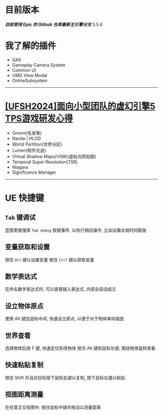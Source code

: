 # 目前版本

***目前使用 Epic 的 Github 仓库最新主引擎分支***
5.5.4

# 我了解的插件

- GAS
- Gameplay Camera System
- Common UI
- UMG View Modal
- OnlineSubsystem

---

# [[UFSH2024]面向小型团队的虚幻引擎5 TPS游戏研发心得](https://www.bilibili.com/video/BV1qY2LYbEpd?spm_id_from=333.1245.0.0)

- Groom(毛发等)
- Nanite | HLOD
- World Partition(世界分区)
- Lumen(软件光追)
- Virtual Shadow Maps(VSM)(虚拟光照贴图)
- Temporal Super Resolution(TSR)
- Niagara
- Significance Manager

****

# UE 快捷键

## `Tab` 键调试

蓝图里面搜索 `Tab debug` 按键事件, 以执行相应操作, 比如设置全局时间膨胀

## 变量获取和设置

按住 `Alt` 键以设置变量
按住 `Ctrl` 键以获取变量

## 数学表达式

在命名数学表达式时, 可以直接输入表达式, 内部会自动成立

## 设立物体原点

使用 Alt 键加鼠标中间, 快速设立原点, 以便于对于物体单向缩放

## 世界查看

选择物体后按 F 键, 快速定位到改物体
按住 Alt 键和鼠标左键, 围绕物体旋转查看

## 快速粘贴复制

按住 Shift 并且对目标按下鼠标右键以复制, 按下鼠标左键以粘贴

## 视图距离测量

在任意正交视图中, 按住鼠标中键并拖动以测量距离
